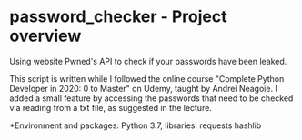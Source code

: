 # password_checker - Project overview
Using website Pwned's API to check if your passwords have been leaked.

This script is written while I followed the online course "Complete Python Developer in 2020: 0 to Master" on Udemy, taught by Andrei Neagoie. 
I added a small feature by accessing the passwords that need to be checked via reading from a txt file, as suggested in the lecture.

*Environment and packages: Python 3.7, libraries: requests hashlib 

